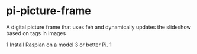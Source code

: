 # pi-picture-frame
A digital picture frame that uses feh and dynamically updates the slideshow based on tags in images


1 Install Raspian on a model 3 or better Pi.
1 
